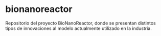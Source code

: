 # bionanoreactor
Repositorio del proyecto BioNanoReactor, donde se presentan distintos tipos de innovaciones al modelo actualmente utilizado en la industria.
